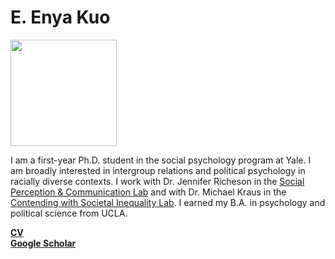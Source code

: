 # E. Enya Kuo
<img src="https://spcl.yale.edu/sites/default/files/resize/images/yale_ek-225x225.JPG" width="170">
<p>I am a first-year Ph.D. student in the social psychology program at Yale. I am broadly interested in intergroup relations and political psychology in racially diverse contexts. I work with Dr. Jennifer Richeson in the <a href="https://spcl.yale.edu/">Social Perception & Communication Lab</a> and with Dr. Michael Kraus in the <a href="https://www.csinequality.com/">Contending with Societal Inequality Lab</a>. I earned my B.A. in psychology and political science from UCLA.</p>
<strong><a href="https://www.dropbox.com/s/1itgycpatonqcm5/EKuo_CV.pdf?dl=0">CV</a></strong>
<br>
<strong><a href="https://scholar.google.com/citations?user=whztlp8AAAAJ&hl=en&oi=ao">Google Scholar</a></strong>
